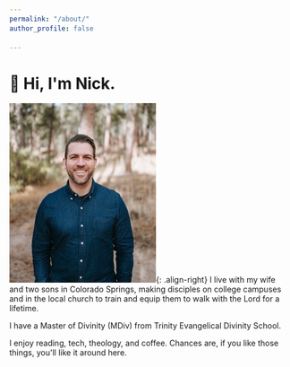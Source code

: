 ```yaml
---
permalink: "/about/"
author_profile: false

---
```

# 👋 Hi, I'm Nick.
![image-right](/assets/images/nicksm.jpeg){: .align-right}
I live with my wife and two sons in Colorado Springs, making disciples on college campuses and in the local church to train and equip them to walk with the Lord for a lifetime.

I have a Master of Divinity (MDiv) from Trinity Evangelical Divinity School.

I enjoy reading, tech, theology, and coffee. Chances are, if you like those things, you'll like it around here.
